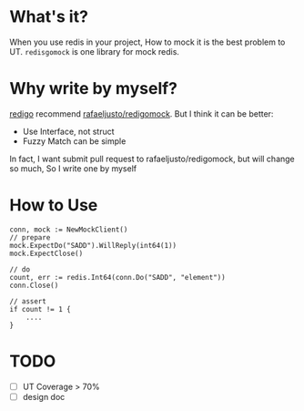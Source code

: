 # What's it?
When you use redis in your project, How to mock it is the best problem to UT. `redisgomock` is one library for mock redis.

# Why write by myself?
[redigo](https://github.com/gomodule/redigo) recommend [rafaeljusto/redigomock](https://github.com/rafaeljusto/redigomock). But I think it can be better:
- Use Interface, not struct
- Fuzzy Match can be simple
  
In fact, I want submit pull request to rafaeljusto/redigomock, but will change so much, So I write one by myself

# How to Use
```
conn, mock := NewMockClient()
// prepare 
mock.ExpectDo("SADD").WillReply(int64(1))
mock.ExpectClose()

// do
count, err := redis.Int64(conn.Do("SADD", "element"))
conn.Close()

// assert
if count != 1 {
    ....
}
```

# TODO
- [ ] UT Coverage > 70%
- [ ] design doc